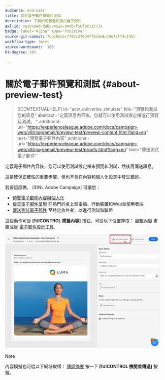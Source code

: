 ```yaml
---
audience: end-user
title: 關於電子郵件預覽和測試
description: 了解如何預覽和測試電子郵件
exl-id: ce10c89d-d9b8-4529-84cb-f58f8c71c733
badge: label="Alpha" type="Positive"
source-git-commit: 7bbc0ddec7792c270d47f6d3e8a39e75f74c1451
workflow-type: tm+mt
source-wordcount: '186'
ht-degree: 26%

---
```


# 關於電子郵件預覽和測試 {#about-preview-test}

>[!CONTEXTUALHELP]
>id="acw_deliveries_simulate"
>title="預覽和測試您的訊息"
>abstract="定義訊息內容後，您就可以使用測試設定檔進行預覽及測試。 "
>additional-url="https://experienceleague.adobe.com/docs/campaign-web/v8/msg/email/preview-test/preview-content.html?lang=en" text="預覽電子郵件內容"
>additional-url="https://experienceleague.adobe.com/docs/campaign-web/v8/msg/email/preview-test/proofs.html?lang=en" text="傳送測試電子郵件"

定義電子郵件內容後，您可以使用測試設定檔來預覽和測試，然後再傳送訊息。

這是確保正確性的重要步驟，但也不會在內容和個人化設定中發生錯誤。

若要這麼做， [!DNL Adobe Campaign] 可讓您：

* [預覽電子郵件內容與個人化](preview-content.md)
* [檢查電子郵件呈現](email-rendering.md) 在熱門的桌上型電腦、行動裝置和Web型使用者端
* [傳送測試電子郵件](proofs.md) 至特定收件者，以進行測試和驗證

這些動作可從 **[!UICONTROL 模擬內容]** 按鈕，可從以下位置存取： [編輯內容](../content/edit-content.md) 畫面或從 [電子郵件設計工具](../content/get-started-email-designer.md).

![](assets/simulate-button.png)

>[!NOTE]
>
>內容模擬也可從以下網址取得： [傳遞摘要](../monitor/prepare-send.md) 按一下 **[!UICONTROL 檢閱並傳送]** 按鈕。
